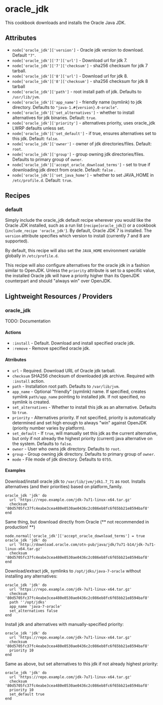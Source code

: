 # oracle_jdk

This cookbook downloads and installs the Oracle Java JDK.

## Attributes

* `node['oracle_jdk']['version']` - Oracle jdk version to download. Default `"7"`.
* `node['oracle_jdk']['7']['url']` - Download url for jdk 7.
* `node['oracle_jdk']['7']['checksum']` - sha256 checksum for jdk 7 tarball.
* `node['oracle_jdk']['8']['url']` - Download url for jdk 8.
* `node['oracle_jdk']['8']['checksum']` - sha256 checksum for jdk 8 tarball
* `node['oracle_jdk']['path']` - root install path of jdk.
Defaults to `/usr/lib/jvm`.
* `node['oracle_jdk']['app_name']` - friendly name (symlink) to jdk directory.
Defaults to `"java-1.#{version}.0-oracle"`.
* `node['oracle_jdk']['set_alternatives']` - whether to install alternatives
for jdk binaries. Default: `true`.
* `node['oracle_jdk']['priority']` - alternatives priority, uses oracle_jdk LWRP
defaults unless set.
* `node['oracle_jdk']['set_default']` - if true, ensures alternatives set to
this jdk. Default: `false`.
* `node['oracle_jdk']['owner']` - owner of jdk directories/files.
Default: `root`.
* `node['oracle_jdk']['group']` - group owning jdk directories/files. Defaults
to primary group of `owner`.
* `node['oracle_jdk']['accept_oracle_download_terms']` - set to true if
downloading jdk direct from oracle. Default: `false` .
* `node['oracle_jdk']['set_java_home']` - whether to set JAVA_HOME in
`/etc/profile.d`. Default: `true`.

## Recipes

### default

Simply include the oracle_jdk default recipe wherever you would like the Oracle
JDK installed, such as a run list (`recipe[oracle_jdk]`) or a cookbook
(`include_recipe 'oracle_jdk'`). By default, Oracle JDK 7 is installed. The
`version` attribute specifies which version to install (currently 7 and 8 are
supported).

By default, this recipe will also set the `JAVA_HOME` environment variable
globally in  `/etc/profile.d`.

This recipe will also configure alternatives for the oracle jdk in a fashion
similar to OpenJDK. Unless the `priority` attribute is set to a specific value,
the installed Oracle jdk will have a priority higher than its OpenJDK counterpart
and should "always win" over OpenJDK.

## Lightweight Resources / Providers

### oracle_jdk

TODO: Documentation

#### Actions
* `:install` - Default.  Download and install specified oracle jdk.
* `:remove` - Remove specified oracle jdk.

#### Atrributes

* `url` - Required. Download URL of Oracle jdk tarball.
* `checksum` SHA256 checksum of downloaded jdk archive. Required with
  `:install` action.
* `path` - Installation root path. Defaults to `/var/lib/jvm`.
* `app_name` - Optional "friendly" (symlink) name. If specified, creates
symlink `path/app_name` pointing to installed jdk. If not specified, no symlink
is created.
* `set_alternatives` - Whether to install this jdk as an alternative. Defaults
to `true`.
* `priority` - Alternatives priority. If not specified, priority is automatically
determined and set high enough to always "win" against OpenJDK (priority number
varies by platform).
* `set_default` - If `true`, will manually set this jdk as the current
alternative, but only if not already the highest priority (current) java
alternative on the system. Defaults to `false`.
* `owner` - User who owns jdk directory. Defaults to `root`.
* `group` - Group owning jdk directory. Defaults to primary group of `owner`.
* `mode` - File mode of jdk directory. Defaults to `0755`.

#### Examples

Download/install oracle jdk to `/var/lib/jvm/jdk1.7_71` as root. Installs
alternatives (and their priorities) based on platform_family.
```
oracle_jdk 'jdk' do
  url 'https://repo.example.com/jdk-7u71-linux-x64.tar.gz'
  checksum '80d5705fc37fc4eabe3cea480e0530ae0436c2c086eb8fc6f65bb21e8594baf8'
end
```

Same thing, but download directly from Oracle (** not recommended in production! **)
```
node.normal['oracle_jdk']['accept_oracle_download_terms'] = true
oracle_jdk 'jdk' do
  url 'http://download.oracle.com/otn-pub/java/jdk/7u71-b14/jdk-7u71-linux-x64.tar.gz'
  checksum '80d5705fc37fc4eabe3cea480e0530ae0436c2c086eb8fc6f65bb21e8594baf8'
end
```

Download/extract jdk, symlinks to `/opt/jdks/java-7-oracle` without
installing any alternatives:
```
oracle_jdk 'jdk' do
  url 'https://repo.example.com/jdk-7u71-linux-x64.tar.gz'
  checksum '80d5705fc37fc4eabe3cea480e0530ae0436c2c086eb8fc6f65bb21e8594baf8'
  path ''/opt/jdks'
  app_name 'java-7-oracle'
  set_alternatives false
end
```

Install jdk and alternatives with manually-specified priority:
```
oracle_jdk 'jdk' do
  url 'https://repo.example.com/jdk-7u71-linux-x64.tar.gz'
  checksum '80d5705fc37fc4eabe3cea480e0530ae0436c2c086eb8fc6f65bb21e8594baf8'
  priority 10
end
```

Same as above, but set alternatives to this jdk if not already highest priority:
```
oracle_jdk 'jdk' do
  url 'https://repo.example.com/jdk-7u71-linux-x64.tar.gz'
  checksum '80d5705fc37fc4eabe3cea480e0530ae0436c2c086eb8fc6f65bb21e8594baf8'
  priority 10
  set_default true
end
```
